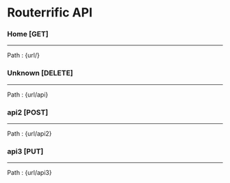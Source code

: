 #  Routerrific API 
 
###  Home [GET] 
------------------------
Path : {url/}

###  Unknown [DELETE] 
------------------------
Path : {url/api}

###  api2 [POST] 
------------------------
Path : {url/api2}

###  api3 [PUT] 
------------------------
Path : {url/api3}

